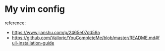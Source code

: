 # My vim config

reference:
- https://www.jianshu.com/p/2465e07dd59a
- https://github.com/Valloric/YouCompleteMe/blob/master/README.md#full-installation-guide